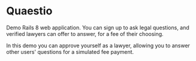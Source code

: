 # Quaestio

Demo Rails 8 web application. You can sign up to ask legal questions, and
verified lawyers can offer to answer, for a fee of their choosing.

In this demo you can approve yourself as a lawyer, allowing you to answer other
users' questions for a simulated fee payment.
